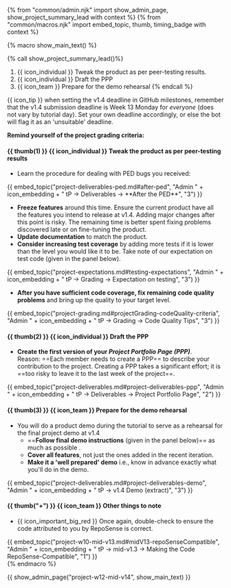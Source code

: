 {% from "common/admin.njk" import show_admin_page, show_project_summary_lead with context %}
{% from "common/macros.njk" import embed_topic, thumb, timing_badge with context %}

{% macro show_main_text() %}
<div id="main">

{% call show_project_summary_lead()%}

1. {{ icon_individual }} Tweak the product as per peer-testing results.
1. {{ icon_individual }} Draft the PPP
1. {{ icon_team }} Prepare for the demo rehearsal
{% endcall %}

<div id="body">

<box dismissible>

{{ icon_tip }} when setting the v1.4 deadline in GitHub milestones, remember that the v1.4 submission deadline is Week 13 Monday for _everyone_ (does not vary by tutorial day). Set your own deadline accordingly, or else the bot will flag it as an 'unsuitable' deadline.
</box>

<box background-color="white" border-color="red">

**Remind yourself of the project grading criteria:**

<panel type="seamless" src="project-grading.md#main" header="%%Admin {{ icon_embedding }} tP → Grading%%" class="embedding" />
</box>

#### {{ thumb(1) }} {{ icon_individual }} Tweak the product as per peer-testing results

* Learn the procedure for dealing with PED bugs you received:

<div class="indented-level2">
{{ embed_topic("project-deliverables-ped.md#after-ped", "Admin " + icon_embedding + " tP → Deliverables → **After the PED**", "3") }}
</div>

* **Freeze features** around this time. Ensure the current product have all the features you intend to release at v1.4. Adding major changes after this point is risky. The remaining time is better spent fixing problems discovered late or on fine-tuning the product.
* **Update documentation** to match the product.
* **Consider increasing test coverage** by adding more tests if it is lower than the level you would like it to be. Take note of our expectation on test code (given in the panel below).

<div class="indented-level2">
{{ embed_topic("project-expectations.md#testing-expectations", "Admin " + icon_embedding + " tP → Grading → Expectation on testing", "3") }}
</div>

* **After you have sufficient code coverage, fix remaining code quality problems** and bring up the quality to your target level.

<div class="indented-level2">
{{ embed_topic("project-grading.md#projectGrading-codeQuality-criteria", "Admin " + icon_embedding + " tP → Grading → Code Quality Tips", "3") }}
</div>

#### {{ thumb(2) }} {{ icon_individual }} Draft the PPP

* **Create the first version of your _Project Portfolio Page (PPP)_**.<br>
  Reason: ==Each member needs to create a PPP== to describe your contribution to the project. Creating a PPP takes a significant effort; it is ==too risky to leave it to the last week of the project==. 

<div class="indented-level2">
{{ embed_topic("project-deliverables.md#project-deliverables-ppp", "Admin " + icon_embedding + " tP → Deliverables → Project Portfolio Page", "2") }}
</div>

#### {{ thumb(3) }} {{ icon_team }} Prepare for the demo rehearsal

* You will do a product demo during the tutorial to serve as a rehearsal for the final project demo at v1.4
  * ==**Follow final demo instructions** (given in the panel below)== as much as possible .
  * **Cover all features**, not just the ones added in the recent iteration.
  * **Make it a 'well prepared' demo** i.e., know in advance exactly what you'll do in the demo.

<div class="indented-level2">
{{ embed_topic("project-deliverables.md#project-deliverables-demo", "Admin " + icon_embedding + " tP → v1.4 Demo (extract)", "3") }}
</div>

#### {{ thumb("+") }} {{ icon_team }} Other things to note

* {{ icon_important_big_red }} Once again, double-check to ensure the code attributed to you by RepoSense is correct.

<div class="indented-level2">
{{ embed_topic("project-w10-mid-v13.md#midV13-repoSenseCompatible", "Admin " + icon_embedding + " tP → mid-v1.3 → Making the Code RepoSense-Compatible", "1") }}
</div>

</div>
</div>
{% endmacro %}

{{ show_admin_page("project-w12-mid-v14", show_main_text) }}
